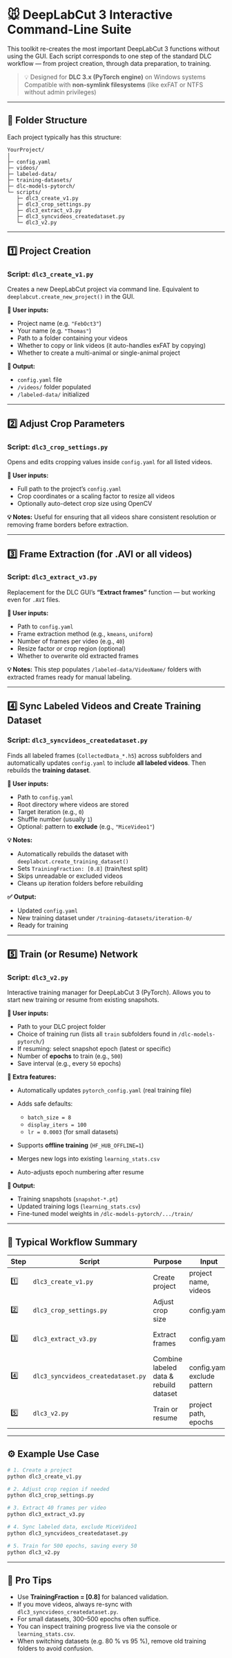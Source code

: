 # 🐭 DeepLabCut 3 Interactive Command-Line Suite

This toolkit re-creates the most important DeepLabCut 3 functions without using the GUI.
Each script corresponds to one step of the standard DLC workflow — from project creation, through data preparation, to training.

> 💡 Designed for **DLC 3.x (PyTorch engine)** on Windows systems
> Compatible with **non-symlink filesystems** (like exFAT or NTFS without admin privileges)

---

## 📁 Folder Structure

Each project typically has this structure:

```
YourProject/
│
├─ config.yaml
├─ videos/
├─ labeled-data/
├─ training-datasets/
├─ dlc-models-pytorch/
└─ scripts/
   ├─ dlc3_create_v1.py
   ├─ dlc3_crop_settings.py
   ├─ dlc3_extract_v3.py
   ├─ dlc3_syncvideos_createdataset.py
   └─ dlc3_v2.py
```

---

## 1️⃣ **Project Creation**

### **Script:** `dlc3_create_v1.py`

Creates a new DeepLabCut project via command line.
Equivalent to `deeplabcut.create_new_project()` in the GUI.

**🧠 User inputs:**

* Project name (e.g. `"FebOct3"`)
* Your name (e.g. `"Thomas"`)
* Path to a folder containing your videos
* Whether to copy or link videos (it auto-handles exFAT by copying)
* Whether to create a multi-animal or single-animal project

**💾 Output:**

* `config.yaml` file
* `/videos/` folder populated
* `/labeled-data/` initialized

---

## 2️⃣ **Adjust Crop Parameters**

### **Script:** `dlc3_crop_settings.py`

Opens and edits cropping values inside `config.yaml` for all listed videos.

**🧠 User inputs:**

* Full path to the project’s `config.yaml`
* Crop coordinates or a scaling factor to resize all videos
* Optionally auto-detect crop size using OpenCV

**💡 Notes:**
Useful for ensuring that all videos share consistent resolution or removing frame borders before extraction.

---

## 3️⃣ **Frame Extraction (for .AVI or all videos)**

### **Script:** `dlc3_extract_v3.py`

Replacement for the DLC GUI’s **“Extract frames”** function — but working even for `.AVI` files.

**🧠 User inputs:**

* Path to `config.yaml`
* Frame extraction method (e.g., `kmeans`, `uniform`)
* Number of frames per video (e.g., `40`)
* Resize factor or crop region (optional)
* Whether to overwrite old extracted frames

**💡 Notes:**
This step populates `/labeled-data/VideoName/` folders with extracted frames ready for manual labeling.

---

## 4️⃣ **Sync Labeled Videos and Create Training Dataset**

### **Script:** `dlc3_syncvideos_createdataset.py`

Finds all labeled frames (`CollectedData_*.h5`) across subfolders
and automatically updates `config.yaml` to include **all labeled videos**.
Then rebuilds the **training dataset**.

**🧠 User inputs:**

* Path to `config.yaml`
* Root directory where videos are stored
* Target iteration (e.g., `0`)
* Shuffle number (usually `1`)
* Optional: pattern to **exclude** (e.g., `"MiceVideo1"`)

**💡 Notes:**

* Automatically rebuilds the dataset with `deeplabcut.create_training_dataset()`
* Sets `TrainingFraction: [0.8]` (train/test split)
* Skips unreadable or excluded videos
* Cleans up iteration folders before rebuilding

**✅ Output:**

* Updated `config.yaml`
* New training dataset under `/training-datasets/iteration-0/`
* Ready for training

---

## 5️⃣ **Train (or Resume) Network**

### **Script:** `dlc3_v2.py`

Interactive training manager for DeepLabCut 3 (PyTorch).
Allows you to start new training or resume from existing snapshots.

**🧠 User inputs:**

* Path to your DLC project folder
* Choice of training run (lists all `train` subfolders found in `/dlc-models-pytorch/`)
* If resuming: select snapshot epoch (latest or specific)
* Number of **epochs** to train (e.g., `500`)
* Save interval (e.g., every `50` epochs)

**🧩 Extra features:**

* Automatically updates `pytorch_config.yaml` (real training file)
* Adds safe defaults:

  * `batch_size = 8`
  * `display_iters = 100`
  * `lr = 0.0003` (for small datasets)
* Supports **offline training** (`HF_HUB_OFFLINE=1`)
* Merges new logs into existing `learning_stats.csv`
* Auto-adjusts epoch numbering after resume

**💾 Output:**

* Training snapshots (`snapshot-*.pt`)
* Updated training logs (`learning_stats.csv`)
* Fine-tuned model weights in `/dlc-models-pytorch/.../train/`

---

## 🧠 Typical Workflow Summary

| Step | Script                             | Purpose                                | Input                        | Output               |
| ---- | ---------------------------------- | -------------------------------------- | ---------------------------- | -------------------- |
| 1️⃣  | `dlc3_create_v1.py`                | Create project                         | project name, videos         | config.yaml          |
| 2️⃣  | `dlc3_crop_settings.py`            | Adjust crop size                       | config.yaml                  | updated config       |
| 3️⃣  | `dlc3_extract_v3.py`               | Extract frames                         | config.yaml                  | labeled-data/ frames |
| 4️⃣  | `dlc3_syncvideos_createdataset.py` | Combine labeled data & rebuild dataset | config.yaml, exclude pattern | new training dataset |
| 5️⃣  | `dlc3_v2.py`                       | Train or resume                        | project path, epochs         | trained model        |

---

## ⚙️ Example Use Case

```bash
# 1. Create a project
python dlc3_create_v1.py

# 2. Adjust crop region if needed
python dlc3_crop_settings.py

# 3. Extract 40 frames per video
python dlc3_extract_v3.py

# 4. Sync labeled data, exclude MiceVideo1
python dlc3_syncvideos_createdataset.py

# 5. Train for 500 epochs, saving every 50
python dlc3_v2.py
```

---

## 🧩 Pro Tips

* Use **TrainingFraction = [0.8]** for balanced validation.
* If you move videos, always re-sync with `dlc3_syncvideos_createdataset.py`.
* For small datasets, 300–500 epochs often suffice.
* You can inspect training progress live via the console or `learning_stats.csv`.
* When switching datasets (e.g. 80 % vs 95 %), remove old training folders to avoid confusion.
